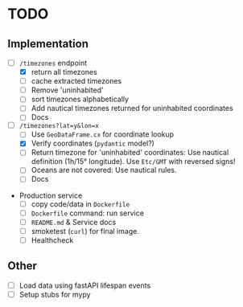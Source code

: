 # TODO

## Implementation

- [ ] `/timezones` endpoint
    - [x] return all timezones
    - [ ] cache extracted timezones
    - [ ] Remove 'uninhabited'
    - [ ] sort timezones alphabetically
    - [ ] Add nautical timezones returned for uninhabited coordinates
    - [ ] Docs
- [ ] `/timezones?lat=y&lon=x`
    - [ ] Use `GeoDataFrame.cx` for coordinate lookup
    - [x] Verify coordinates (`pydantic` model?)
    - [ ] Return timezone for 'uninhabited' coordinates: Use nautical definition (1h/15° longitude). Use `Etc/GMT` with reversed signs!
    - [ ] Oceans are not covered: Use nautical rules.
    - [ ] Docs
- Production service
    - [ ] copy code/data in `Dockerfile`
    - [ ] `Dockerfile` command: run service
    - [ ] `README.md` & Service docs
    - [ ] smoketest (`curl`) for final image.
    - [ ] Healthcheck

## Other
- [ ] Load data using fastAPI lifespan events
- [ ] Setup stubs for mypy
